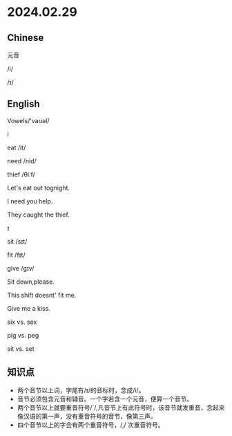 # 2024.02.29
## Chinese
元音

/i/

/ɪ/
## English
Vowels/'vaʊəl/

i

eat /it/

need /nid/

thief /θiːf/

Let's eat out tognight.

I need you help.

They caught the thief.

ɪ

sit /sɪt/

fit /fɪt/

give /ɡɪv/

Sit down,please.

This shift doesnt' fit me.

Give me a kiss.

six vs. sex

pig vs. peg

sit vs. set

## 知识点
- 两个音节以上词，字尾有/ɪ/的音标时，念成/i/。
- 音节必须包含元音和辅音。一个字若含一个元音，便算一个音节。
- 两个音节以上就要重音符号/`/,凡音节上有此符号时，该音节就发重音，念起来像汉语的第一声，没有重音符号的音节，像第三声。
- 四个音节以上的字会有两个重音符号，/,/ 次重音符号。